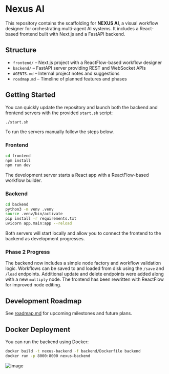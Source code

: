 # Nexus AI

This repository contains the scaffolding for **NEXUS AI**, a visual workflow designer for orchestrating multi-agent AI systems. It includes a React-based frontend built with Next.js and a FastAPI backend.

## Structure

- `frontend/` – Next.js project with a ReactFlow-based workflow designer
- `backend/` – FastAPI server providing REST and WebSocket APIs
- `AGENTS.md` – Internal project notes and suggestions
- `roadmap.md` – Timeline of planned features and phases

## Getting Started

You can quickly update the repository and launch both the backend and
frontend servers with the provided `start.sh` script:

```bash
./start.sh
```

To run the servers manually follow the steps below.

### Frontend

```bash
cd frontend
npm install
npm run dev
```
The development server starts a React app with a ReactFlow-based workflow builder.

### Backend

```bash
cd backend
python3 -m venv .venv
source .venv/bin/activate
pip install -r requirements.txt
uvicorn app.main:app --reload
```

Both servers will start locally and allow you to connect the frontend to the backend as development progresses.

### Phase 2 Progress

The backend now includes a simple node factory and workflow validation logic. Workflows can be saved to and loaded from disk using the `/save` and `/load` endpoints. Additional update and delete endpoints were added along with a new `multiply` node. The frontend has been rewritten with ReactFlow for improved node editing.

## Development Roadmap

See [roadmap.md](roadmap.md) for upcoming milestones and future plans.

## Docker Deployment

You can run the backend using Docker:

```bash
docker build -t nexus-backend -f backend/Dockerfile backend
docker run -p 8000:8000 nexus-backend
```
![image](https://github.com/user-attachments/assets/5be6e6a4-3695-47f6-bcc2-aa32fc6779db)
